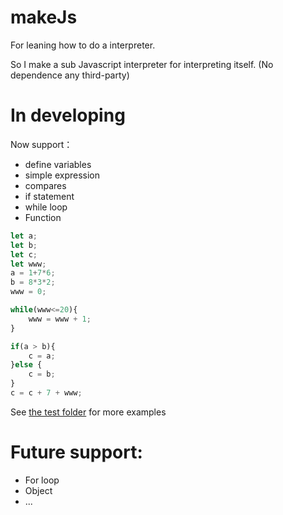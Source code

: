 # makeJs

For leaning how to do a interpreter. 

So I make a sub Javascript interpreter for interpreting itself.
(No dependence any third-party)


# In developing

Now support：

* define variables
* simple expression
* compares
* if statement
* while loop
* Function

```js
let a;
let b;
let c;
let www;
a = 1+7*6;
b = 8*3*2;
www = 0;

while(www<=20){
    www = www + 1;
}

if(a > b){
    c = a;
}else {
    c = b;
}
c = c + 7 + www;
```

See <a href="https://github.com/zuluoaaa/makeJs/tree/master/test">the test folder</a> for more examples
 
 # Future support:
 * For loop
 * Object
 * ...
 
 
 
